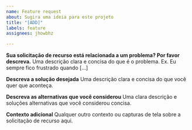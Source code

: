 ```yaml
---
name: Feature request
about: Sugira uma ideia para este projeto
title: "[ADD]"
labels: feature
assignees: jhowbhz

---
```


**Sua solicitação de recurso está relacionada a um problema? Por favor descreva.**
Uma descrição clara e concisa do que é o problema. Ex. Eu sempre fico frustrado quando [...]

**Descreva a solução desejada**
Uma descrição clara e concisa do que você quer que aconteça.

**Descreva as alternativas que você considerou**
Uma clara descrição e soluções alternativas que você considerou concisa.

**Contexto adicional**
Qualquer outro contexto ou capturas de tela sobre a solicitação de recurso aqui.
